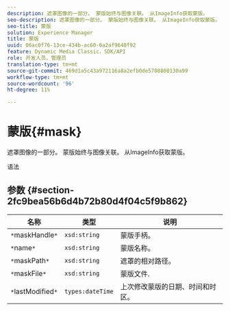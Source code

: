 ```yaml
---
description: 遮罩图像的一部分。 蒙版始终与图像关联。 从ImageInfo获取蒙版。
seo-description: 遮罩图像的一部分。 蒙版始终与图像关联。 从ImageInfo获取蒙版。
seo-title: 蒙版
solution: Experience Manager
title: 蒙版
uuid: 06ac0f76-13ce-434b-ac60-6a2af9648f92
feature: Dynamic Media Classic，SDK/API
role: 开发人员，管理员
translation-type: tm+mt
source-git-commit: 469d1a5c43a972116a8a2efb0de5708800130a99
workflow-type: tm+mt
source-wordcount: '96'
ht-degree: 11%

---
```



# 蒙版{#mask}

遮罩图像的一部分。 蒙版始终与图像关联。 从ImageInfo获取蒙版。

语法

## 参数 {#section-2fc9bea56b6d4b72b80d4f04c5f9b862}

| 名称 | 类型 | 说明 |
|---|---|---|
| `*`maskHandle`*` | `xsd:string` | 蒙版手柄。 |
| `*`name`*` | `xsd:string` | 蒙版名称。 |
| `*`maskPath`*` | `xsd:string` | 遮罩的相对路径。 |
| `*`maskFile`*` | `xsd:string` | 蒙版文件. |
| `*`lastModified`*` | `types:dateTime` | 上次修改蒙版的日期、时间和时区。 |

